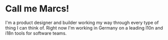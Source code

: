 # Call me Marcs!

I'm a product designer and builder working my way through every type of thing I can think of. Right now I'm working in Germany on a leading l10n and i18n tools for software teams.
